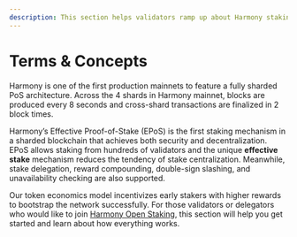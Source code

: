 ```yaml
---
description: This section helps validators ramp up about Harmony staking
---
```


# Terms & Concepts

Harmony is one of the first production mainnets to feature a fully sharded PoS architecture. Across the 4 shards in Harmony mainnet, blocks are produced every 8 seconds and cross-shard transactions are finalized in 2 block times.

Harmony’s Effective Proof-of-Stake \(EPoS\) is the first staking mechanism in a sharded blockchain that achieves both security and decentralization. EPoS allows staking from hundreds of validators and the unique **effective stake** mechanism reduces the tendency of stake centralization. Meanwhile, stake delegation, reward compounding, double-sign slashing, and unavailability checking are also supported.

Our token economics model incentivizes early stakers with higher rewards to bootstrap the network successfully. For those validators or delegators who would like to join [Harmony Open Staking](http://staking.harmony.one/), this section will help you get started and learn about how everything works.





